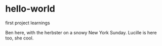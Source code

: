 # hello-world
first project learnings

Ben here, with the herbster on a snowy New York Sunday.  Lucille is here too, she cool.


